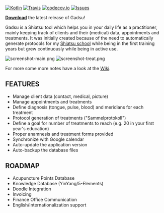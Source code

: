 
<!---
[![Travis CI Status](https://travis-ci.org/christophpickl/gadsu.svg?branch=master)](https://travis-ci.org/christophpickl/gadsu) 
[![Coverage](https://img.shields.io/codecov/c/github/christophpickl/gadsu/master.svg)](https://codecov.io/github/christophpickl/gadsu?branch=master)
[![Dependency Versions](https://www.versioneye.com/user/projects/572880644a0faa000b782062/badge.svg?style=flat)](https://www.versioneye.com/user/projects/572880644a0faa000b782062)
-->

[![Kotlin](https://img.shields.io/badge/kotlin-1.2.61-blue.svg)](http://kotlinlang.org)
[![Travis](https://img.shields.io/travis/christophpickl/gadsu.svg)](https://travis-ci.org/christophpickl/gadsu)
[![codecov.io](https://codecov.io/github/christophpickl/gadsu/coverage.svg?branch=master)](https://codecov.io/github/christophpickl/gadsu?branch=master)
[![Issues](https://img.shields.io/github/issues/christophpickl/gadsu.svg)](https://github.com/christophpickl/gadsu/issues?q=is%3Aopen) 


[**Download**](https://github.com/christophpickl/gadsu/releases/latest) the latest release of Gadsu!

Gadsu is a Shiatsu tool which helps you in your daily life as a practitioner, 
mainly keeping track of clients and their (medical) data, appointments and treatments.
It was initially created because of the need to automatically generate protocols for my 
[Shiatsu school](http://www.shiatsu-schule.at/shiatsu-start.html) while being in the first training years 
but grew continuously while being in active use.

![screenshot-main.png](https://github.com/christophpickl/gadsu/wiki/screenshots/screenshot-v1.14-main.png "Gadsu Screenshot")
![screenshot-treat.png](https://github.com/christophpickl/gadsu/wiki/screenshots/screenshot-v1.14-treat.png "Gadsu Screenshot")

For more some more notes have a look at the [Wiki](https://github.com/christophpickl/gadsu/wiki).

## FEATURES

* Manage client data (contact, medical, picture)
* Manage appointments and treatments
* Define diagnosis (tongue, pulse, blood) and meridians for each treatment
* Protocol generation of treatments ("Sammelprotokoll")
* Define a goal for number of treatments to reach (e.g. 20 in your first year's education)
* Proper anamnesis and treatment forms provided
* Synchronize with Google calendar
* Auto-update the application version
* Auto-backup the database files

##  ROADMAP

* Acupuncture Points Database
* Knowledge Database (YinYang/5-Elements)
* Doodle Integration
* Invoicing
* Finance Office Communication
* English/Internationalization support
